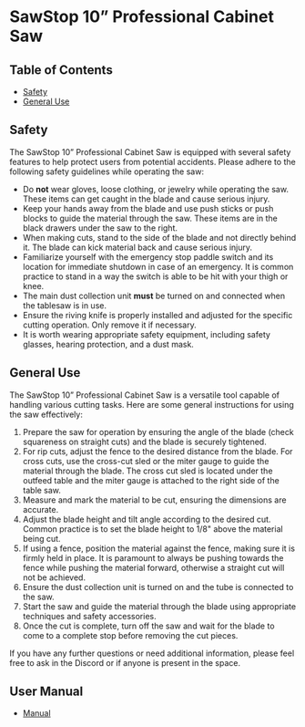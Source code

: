 # SawStop 10” Professional Cabinet Saw

## Table of Contents
- [Safety](#safety)
- [General Use](#general-use)

## Safety
The SawStop 10” Professional Cabinet Saw is equipped with several safety features to help protect users from potential accidents. Please adhere to the following safety guidelines while operating the saw:

- Do **not** wear gloves, loose clothing, or jewelry while operating the saw. These items can get caught in the blade and cause serious injury.
- Keep your hands away from the blade and use push sticks or push blocks to guide the material through the saw. These items are in the black drawers under the saw to the right.
- When making cuts, stand to the side of the blade and not directly behind it. The blade can kick material back and cause serious injury.
- Familiarize yourself with the emergency stop paddle switch and its location for immediate shutdown in case of an emergency. It is common practice to stand in a way the switch is able to be hit with your thigh or knee.
- The main dust collection unit **must** be turned on and connected when the tablesaw is in use.
- Ensure the riving knife is properly installed and adjusted for the specific cutting operation. Only remove it if necessary.
- It is worth wearing appropriate safety equipment, including safety glasses, hearing protection, and a dust mask.

## General Use
The SawStop 10” Professional Cabinet Saw is a versatile tool capable of handling various cutting tasks. Here are some general instructions for using the saw effectively:

1. Prepare the saw for operation by ensuring the angle of the blade (check squareness on straight cuts) and the blade is securely tightened. 
2. For rip cuts, adjust the fence to the desired distance from the blade. For cross cuts, use the cross-cut sled or the miter gauge to guide the material through the blade. The cross cut sled is located under the outfeed table and the miter gauge is attached to the right side of the table saw.
3. Measure and mark the material to be cut, ensuring the dimensions are accurate.
4. Adjust the blade height and tilt angle according to the desired cut. Common practice is to set the blade height to 1/8" above the material being cut.
5. If using a fence, position the material against the fence, making sure it is firmly held in place. It is paramount to always be pushing towards the fence while pushing the material forward, otherwise a straight cut will not be achieved.
6. Ensure the dust collection unit is turned on and the tube is connected to the saw.
6. Start the saw and guide the material through the blade using appropriate techniques and safety accessories.
7. Once the cut is complete, turn off the saw and wait for the blade to come to a complete stop before removing the cut pieces.

If you have any further questions or need additional information, please feel free to ask in the Discord or if anyone is present in the space.

## User Manual
* [Manual](https://github.com/redmountainmakers/wiki/blob/main/wiki/pdfs/SawStop-Tablesaw.pdf)